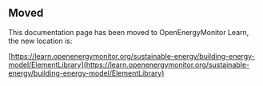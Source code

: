## Moved

This documentation page has been moved to OpenEnergyMonitor Learn, the new location is:

[https://learn.openenergymonitor.org/sustainable-energy/building-energy-model/ElementLibrary](https://learn.openenergymonitor.org/sustainable-energy/building-energy-model/ElementLibrary)
